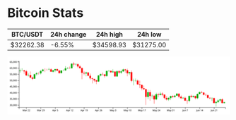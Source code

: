 # Bitcoin Stats

BTC/USDT|24h change|24h high|24h low|
|---|---|---|---|
|$32262.38|-6.55%|$34598.93|$31275.00|

<img src="./chart.svg">
